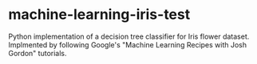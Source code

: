 # machine-learning-iris-test
Python implementation of a decision tree classifier for Iris flower dataset.
Implmented by following Google's "Machine Learning Recipes with Josh Gordon" tutorials.

